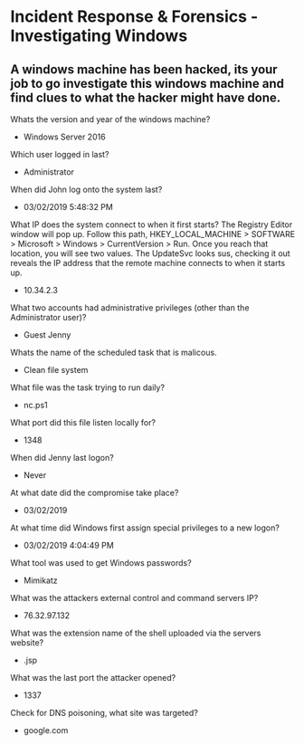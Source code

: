 # Incident Response & Forensics - Investigating Windows
## A windows machine has been hacked, its your job to go investigate this windows machine and find clues to what the hacker might have done.

Whats the version and year of the windows machine?
- Windows Server 2016

Which user logged in last?
- Administrator

When did John log onto the system last?
- 03/02/2019 5:48:32 PM

What IP does the system connect to when it first starts?
The Registry Editor window will pop up. Follow this path, HKEY_LOCAL_MACHINE > SOFTWARE > Microsoft > Windows > CurrentVersion > Run. Once you reach that location, you will see two values. The UpdateSvc looks sus, checking it out reveals the IP address that the remote machine connects to when it starts up.
- 10.34.2.3

What two accounts had administrative privileges (other than the Administrator user)?
- Guest Jenny

Whats the name of the scheduled task that is malicous.
- Clean file system

What file was the task trying to run daily?
- nc.ps1

What port did this file listen locally for?
- 1348

When did Jenny last logon?
- Never

At what date did the compromise take place?
- 03/02/2019

At what time did Windows first assign special privileges to a new logon?
- 03/02/2019 4:04:49 PM

What tool was used to get Windows passwords?
- Mimikatz

What was the attackers external control and command servers IP?
- 76.32.97.132

What was the extension name of the shell uploaded via the servers website?
- .jsp

What was the last port the attacker opened?
- 1337

Check for DNS poisoning, what site was targeted?
- google.com
